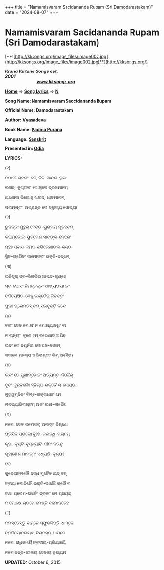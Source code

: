 +++
title = "Namamisvaram Sacidananda Rupam (Sri Damodarastakam)"
date = "2024-08-07"
+++

# Namamisvaram Sacidananda Rupam (Sri Damodarastakam)
[**![http://kksongs.org/image_files/image002.jpg](http://kksongs.org/image_files/image002.jpg)**](http://kksongs.org/)

**_Krsna Kirtana Songs est. 2001_**                                                                                                                                                 **_www.kksongs.org_**

[**Home**](http://kksongs.org/) **⇒** [**Song Lyrics**](http://kksongs.org/lyrics.html) **⇒** [**N**](http://kksongs.org/songs/song_n.html)

**Song Name: Namamisvaram Saccidananda Rupam**

**Official Name: Damodarastakam**

**Author:** [**Vyasadeva**](http://kksongs.org/authors/list/vyasadeva.html)

**Book Name:** [**Padma Purana**](http://kksongs.org/authors/literature/padma_purana.html)

**Language:** [**Sanskrit**](http://kksongs.org/language/list/sanskrit.html)

**Presented in:** [**Odia**](http://kksongs.org/unicode/odia.html) 

**LYRICS:**

(୧)

ନମାମୀ ଶ୍ବରଂ  ସତ୍\-ଚିତ\-ଆନନ୍ଦ\-ରୂପଂ

ଲସତ୍  କୁଣ୍ଡଳଂ ଗୋକୁଳେ ବ୍ରଜମାନମ୍

ୟଶୋଦା ଭିୟୋଳୁ ଖଳାଦ୍  ଧାବମାନମ୍

ପରାମୃଷ୍ଟଂ  ଅତ୍ୟନ୍ତ ତୋ ଦ୍ରୁତ୍ୟ ଗୋପ୍ୟା

(୨)

ରୁଦନ୍ତଂ ମୁହୁର୍ ନେତ୍ର\-ୟୁଗ୍ମମ୍ ମୃଜନ୍ତମ୍

କରାମ୍ଭୋଜ\-ୟୁଗ୍ମେଣ ସାତଙ୍କ\-ନେତ୍ରଂ

ମୁହୁଃ ସ୍ବାସ\-କମ୍ପ\-ତ୍ରିରେଖାଙ୍କ\-କଣ୍ଠ\-

ସ୍ଥିତ\-ଗ୍ରୈବଂ ଦାମୋଦରଂ ଭକ୍ତି\-ବଦ୍ଧମ୍

(୩)

ଇତିଦୃକ୍ ସ୍ବ\-ଲିଳାଭିର୍ ଆନନ୍ଦ\-କୁଣ୍ଡେ

ସ୍ବ\-ଘୋସଂ ନିମଜ୍ଜନ୍ତଂ ଆଖ୍ୟପୟନ୍ତଂ

ତଦିୟେଷିତ\-ଜ୍ଞେଷୁ ଭକ୍ତୈର୍ ଜିତତ୍ବଂ

ପୁନଃ ପ୍ରେମତସ୍ ତମ୍ ସତାବୃତ୍ତି ବନ୍ଦେ

(୪)

ବରଂ ଦେବ ମୋକ୍ଷଂ ନ ମୋକ୍ଷ୍ୟାବଧିଂ ବା

ନ ଚାନ୍ୟଂ  ବୃଣେ ହମ୍ ବରେଶାଦ୍ ଅପିହ

ଇଦଂ ତେ ବପୁର୍ନାଥ ଗୋପଳ\-ବାଳମ୍

ସଦାମେ ମନସ୍ୟ ଅଭିରାଷ୍ଟାଂ କିମ୍ ଅନ୍ୟୈଃ

(୫)

ଇଦଂ ତେ ମୁଖାମ୍ଭୋଜଂ ଅତ୍ୟନ୍ତ\-ନିଲୈର୍

ବୃତଂ କୁନ୍ତଳୈଃ ସ୍ନିଗ୍ଧ\-ରକ୍ତୈ ଶ୍ଚ ଗୋପ୍ୟା

ମୁହୁଶ୍ଚୁମ୍ବିତଂ ବିମ୍ବ\-ରକ୍ତାଧରଂ ମେ

ମନସ୍ୟାଭିରାଷ୍ଟମ୍ ଅଳଂ ଲକ୍ଷ\-ଲାଭୈଃ

(୬)

ନମୋ ଦେବ ଦମୋଦର୍ ଅନନ୍ତ ବିଷ୍ଣୋ

ପ୍ରସିଦ ପ୍ରଭୋ ଦୁଃଖ\-ଜଳାବ୍ଧି\-ମଗ୍ନମ୍

କୃପା\-ଦୃଷ୍ଟି\-ବୃସ୍ତ୍ୟାତି\-ଦୀନଂ ବତାନୁ

ଗୃହାଣେଶ ମାମଜ୍ନଂ ଏଧ୍ୟକ୍ଷି\-ଦୃଶ୍ୟଃ

(୭)

କୁବେରାତ୍ମଜୌ ବଦ୍ଧ ମୃତୈବ ୟଦ୍ ବତ୍

ତ୍ବୟା ମୋଚିତୌ ଭକ୍ତି\-ଭାଜୌ କୃତୌ ଚ

ତଥା ପ୍ରେମ\-ଭକ୍ତିଂ ସ୍ବକାଂ ମେ ପ୍ରୟଛ୍

ନ ମୋକ୍ଷେ ଗ୍ରହୋ ମେଷ୍ଟି ଦମୋଦରେହ

(୮)

ନମସ୍ତେସ୍ତୁ ଦାମ୍ନେ ସ୍ଫୁରଦ୍ଦିପ୍ତି\-ଧାମ୍ନେ

ତ୍ବଦିୟୋଦରୟାଥ ବିଶ୍ବସ୍ୟ ଧାମ୍ନେ

ନମୋ ରାଧିକାୟୈ ତ୍ବଦୀୟ\-ପ୍ରିୟାୟୈ

ନମୋନନ୍ତ\-ଲୀଲାୟ ଦେବାୟ ତୁଭ୍ୟମ୍

**UPDATED:** October 6, 2015
